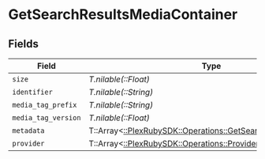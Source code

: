 # GetSearchResultsMediaContainer


## Fields

| Field                                                                                                                | Type                                                                                                                 | Required                                                                                                             | Description                                                                                                          | Example                                                                                                              |
| -------------------------------------------------------------------------------------------------------------------- | -------------------------------------------------------------------------------------------------------------------- | -------------------------------------------------------------------------------------------------------------------- | -------------------------------------------------------------------------------------------------------------------- | -------------------------------------------------------------------------------------------------------------------- |
| `size`                                                                                                               | *T.nilable(::Float)*                                                                                                 | :heavy_minus_sign:                                                                                                   | N/A                                                                                                                  | 26                                                                                                                   |
| `identifier`                                                                                                         | *T.nilable(::String)*                                                                                                | :heavy_minus_sign:                                                                                                   | N/A                                                                                                                  | com.plexapp.plugins.library                                                                                          |
| `media_tag_prefix`                                                                                                   | *T.nilable(::String)*                                                                                                | :heavy_minus_sign:                                                                                                   | N/A                                                                                                                  | /system/bundle/media/flags/                                                                                          |
| `media_tag_version`                                                                                                  | *T.nilable(::Float)*                                                                                                 | :heavy_minus_sign:                                                                                                   | N/A                                                                                                                  | 1680021154                                                                                                           |
| `metadata`                                                                                                           | T::Array<[::PlexRubySDK::Operations::GetSearchResultsMetadata](../../models/operations/getsearchresultsmetadata.md)> | :heavy_minus_sign:                                                                                                   | N/A                                                                                                                  |                                                                                                                      |
| `provider`                                                                                                           | T::Array<[::PlexRubySDK::Operations::Provider](../../models/operations/provider.md)>                                 | :heavy_minus_sign:                                                                                                   | N/A                                                                                                                  |                                                                                                                      |